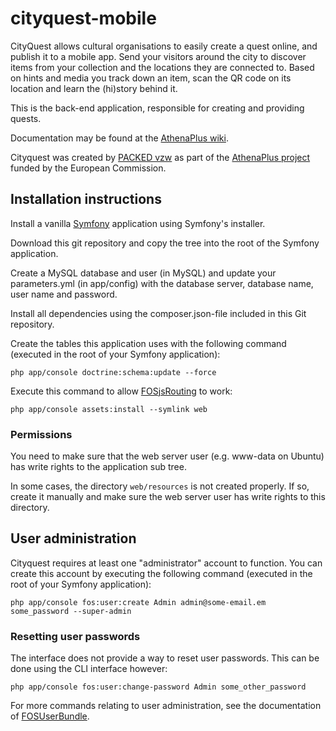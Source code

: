 # cityquest-mobile
 CityQuest allows cultural organisations to easily create a quest online, and publish it to a mobile app.   Send your visitors around the city to discover items from your collection and the locations they are connected to.   Based on hints and media you track down an item, scan the QR code on its location and learn the (hi)story behind it.
 
 This is the back-end application, responsible for creating and providing quests.
 
 Documentation may be found at the [AthenaPlus wiki](http://wiki.athenaplus.eu/index.php/CityQuest).
 
 Cityquest was created by [PACKED vzw](http://packed.be/) as part of the [AthenaPlus project](http://www.athenaplus.eu/) funded by the European Commission.


## Installation instructions
Install a vanilla [Symfony](https://symfony.com/) application using Symfony's installer.

Download this git repository and copy the tree into the root of the Symfony application.

Create a MySQL database and user (in MySQL) and update your parameters.yml (in app/config) with the database server, database name, user name and password.

Install all dependencies using the composer.json-file included in this Git repository.

Create the tables this application uses with the following command (executed in the root of your Symfony application):
```
php app/console doctrine:schema:update --force
```

Execute this command to allow [FOSjsRouting](https://github.com/FriendsOfSymfony/FOSJsRoutingBundle/blob/master/Resources/doc/index.md) to work:
```
php app/console assets:install --symlink web
```

### Permissions
You need to make sure that the web server user (e.g. www-data on Ubuntu) has write rights to the application sub tree.

In some cases, the directory `web/resources` is not created properly. If so, create it manually and make sure the web server user has write rights to this directory.

## User administration
Cityquest requires at least one "administrator" account to function. You can create this account by executing the following command (executed in the root of your Symfony application):
```
php app/console fos:user:create Admin admin@some-email.em some_password --super-admin
```

### Resetting user passwords
The interface does not provide a way to reset user passwords. This can be done using the CLI interface however:
```
php app/console fos:user:change-password Admin some_other_password
```

For more commands relating to user administration, see the documentation of [FOSUserBundle](https://symfony.com/doc/master/bundles/FOSUserBundle/command_line_tools.html).
